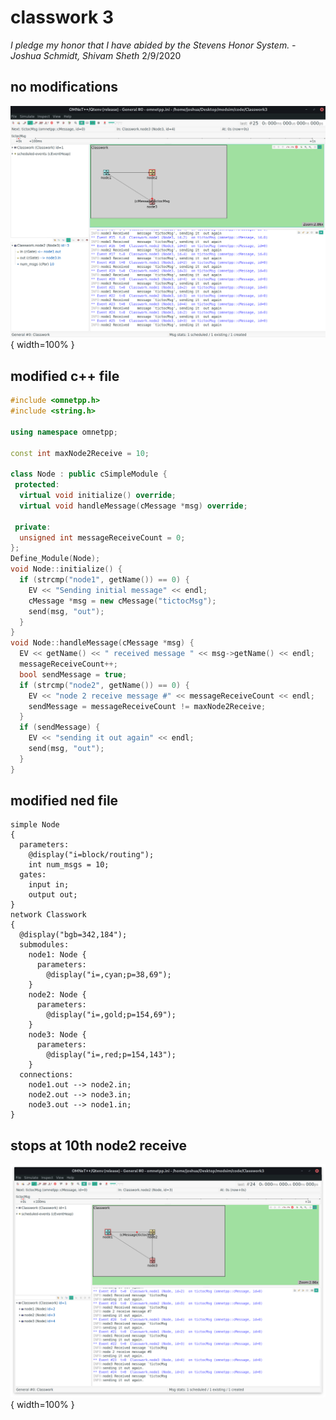 # classwork 3

*I pledge my honor that I have abided by the Stevens Honor System. - Joshua Schmidt, Shivam Sheth* 2/9/2020

## no modifications

![original](./original.png){ width=100% }

## modified c++ file

```cpp
#include <omnetpp.h>
#include <string.h>

using namespace omnetpp;

const int maxNode2Receive = 10;

class Node : public cSimpleModule {
 protected:
  virtual void initialize() override;
  virtual void handleMessage(cMessage *msg) override;

 private:
  unsigned int messageReceiveCount = 0;
};
Define_Module(Node);
void Node::initialize() {
  if (strcmp("node1", getName()) == 0) {
    EV << "Sending initial message" << endl;
    cMessage *msg = new cMessage("tictocMsg");
    send(msg, "out");
  }
}
void Node::handleMessage(cMessage *msg) {
  EV << getName() << " received message " << msg->getName() << endl;
  messageReceiveCount++;
  bool sendMessage = true;
  if (strcmp("node2", getName()) == 0) {
    EV << "node 2 receive message #" << messageReceiveCount << endl;
    sendMessage = messageReceiveCount != maxNode2Receive;
  }
  if (sendMessage) {
    EV << "sending it out again" << endl;
    send(msg, "out");
  }
}
```

## modified ned file

```ned
simple Node
{
  parameters:
    @display("i=block/routing");
    int num_msgs = 10;
  gates:
    input in;
    output out;
}
network Classwork
{
  @display("bgb=342,184");
  submodules:
    node1: Node {
      parameters:
        @display("i=,cyan;p=38,69");
    }
    node2: Node {
      parameters:
        @display("i=,gold;p=154,69");
    }
    node3: Node {
      parameters:
        @display("i=,red;p=154,143");
    }
  connections:
    node1.out --> node2.in;
    node2.out --> node3.in;
    node3.out --> node1.in;
}
```

## stops at 10th node2 receive

![modified](./modified.png){ width=100% }
